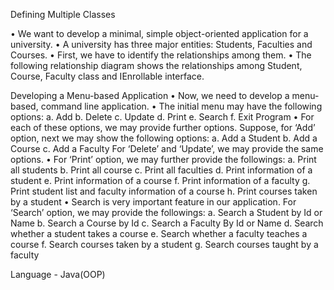 Defining Multiple Classes

• We want to develop a minimal, simple object-oriented application for a university.
• A university has three major entities: Students, Faculties and Courses.
• First, we have to identify the relationships among them.
• The following relationship diagram shows the relationships among Student, Course, Faculty class
and IEnrollable interface.


Developing a Menu-based Application
• Now, we need to develop a menu-based, command line application.
• The initial menu may have the following options:
a. Add
b. Delete
c. Update
d. Print
e. Search
f. Exit Program
• For each of these options, we may provide further options. Suppose, for ‘Add’ option, next we 
may show the following options:
a. Add a Student
b. Add a Course
c. Add a Faculty
 For ‘Delete’ and ‘Update’, we may provide the same options.
• For ‘Print’ option, we may further provide the followings:
a. Print all students
b. Print all course
c. Print all faculties
d. Print information of a student
e. Print information of a course
f. Print information of a faculty
g. Print student list and faculty information of a course
h. Print courses taken by a student
• Search is very important feature in our application. For ‘Search’ option, we may provide the 
followings:
a. Search a Student by Id or Name
b. Search a Course by Id
c. Search a Faculty By Id or Name
d. Search whether a student takes a course
e. Search whether a faculty teaches a course
f. Search courses taken by a student
g. Search courses taught by a faculty


Language - Java(OOP)

